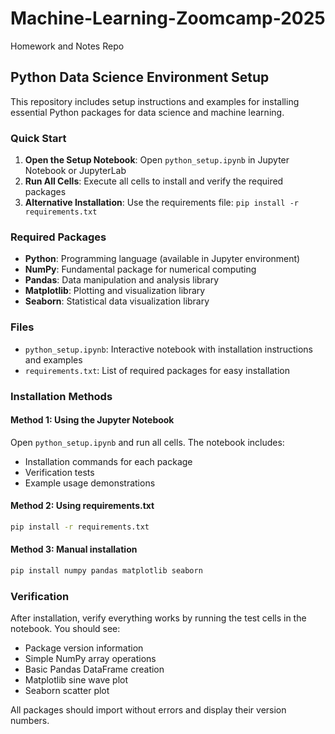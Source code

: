 # Machine-Learning-Zoomcamp-2025
Homework and Notes Repo

## Python Data Science Environment Setup

This repository includes setup instructions and examples for installing essential Python packages for data science and machine learning.

### Quick Start

1. **Open the Setup Notebook**: Open `python_setup.ipynb` in Jupyter Notebook or JupyterLab
2. **Run All Cells**: Execute all cells to install and verify the required packages
3. **Alternative Installation**: Use the requirements file: `pip install -r requirements.txt`

### Required Packages

- **Python**: Programming language (available in Jupyter environment)
- **NumPy**: Fundamental package for numerical computing
- **Pandas**: Data manipulation and analysis library
- **Matplotlib**: Plotting and visualization library
- **Seaborn**: Statistical data visualization library

### Files

- `python_setup.ipynb`: Interactive notebook with installation instructions and examples
- `requirements.txt`: List of required packages for easy installation

### Installation Methods

#### Method 1: Using the Jupyter Notebook
Open `python_setup.ipynb` and run all cells. The notebook includes:
- Installation commands for each package
- Verification tests
- Example usage demonstrations

#### Method 2: Using requirements.txt
```bash
pip install -r requirements.txt
```

#### Method 3: Manual installation
```bash
pip install numpy pandas matplotlib seaborn
```

### Verification

After installation, verify everything works by running the test cells in the notebook. You should see:
- Package version information
- Simple NumPy array operations
- Basic Pandas DataFrame creation
- Matplotlib sine wave plot
- Seaborn scatter plot

All packages should import without errors and display their version numbers.
